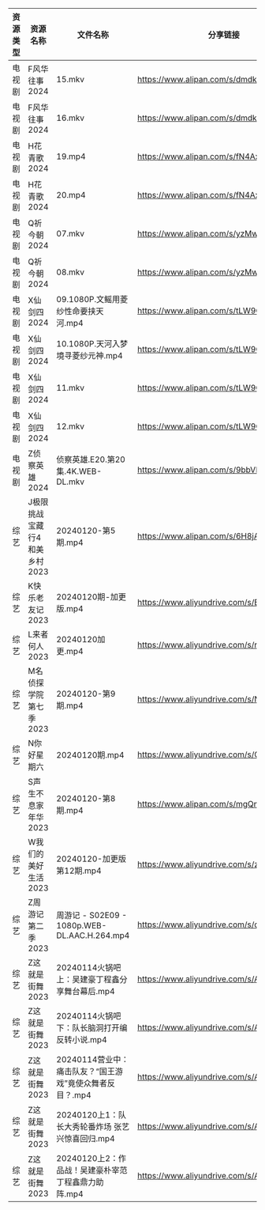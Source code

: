 | 资源类型 | 资源名称              | 文件名称                                      | 分享链接                                      | 更新时间                |
| ---- | ----------------- | ----------------------------------------- | ----------------------------------------- | ------------------- |
| 电视剧  | F风华往事2024         | 15.mkv                                    | https://www.alipan.com/s/dmdkYTtDwPZ      | 2024-01-21 00:05:11 |
| 电视剧  | F风华往事2024         | 16.mkv                                    | https://www.alipan.com/s/dmdkYTtDwPZ      | 2024-01-21 00:05:10 |
| 电视剧  | H花青歌2024          | 19.mp4                                    | https://www.alipan.com/s/fN4AxpAdDkx      | 2024-01-21 00:05:14 |
| 电视剧  | H花青歌2024          | 20.mp4                                    | https://www.alipan.com/s/fN4AxpAdDkx      | 2024-01-21 00:05:13 |
| 电视剧  | Q祈今朝2024          | 07.mkv                                    | https://www.alipan.com/s/yzMw8qZ1iup      | 2024-01-21 00:05:17 |
| 电视剧  | Q祈今朝2024          | 08.mkv                                    | https://www.alipan.com/s/yzMw8qZ1iup      | 2024-01-21 00:05:17 |
| 电视剧  | X仙剑四2024          | 09.1080P.文鳐用菱纱性命要挟天河.mp4                  | https://www.alipan.com/s/tLW9CxuudoU      | 2024-01-21 00:05:31 |
| 电视剧  | X仙剑四2024          | 10.1080P.天河入梦境寻菱纱元神.mp4                   | https://www.alipan.com/s/tLW9CxuudoU      | 2024-01-21 00:05:31 |
| 电视剧  | X仙剑四2024          | 11.mkv                                    | https://www.alipan.com/s/tLW9CxuudoU      | 2024-01-21 00:05:29 |
| 电视剧  | X仙剑四2024          | 12.mkv                                    | https://www.alipan.com/s/tLW9CxuudoU      | 2024-01-21 00:05:29 |
| 电视剧  | Z侦察英雄2024         | 侦察英雄.E20.第20集.4K.WEB-DL.mkv               | https://www.alipan.com/s/9bbVLR4auhS      | 2024-01-21 00:05:33 |
| 综艺   | J极限挑战宝藏行4和美乡村2023 | 20240120-第5期.mp4                          | https://www.alipan.com/s/6H8jA6rJHYC      | 2024-01-21 00:05:55 |
| 综艺   | K快乐老友记2023        | 20240120期-加更版.mp4                         | https://www.aliyundrive.com/s/BxVL5bRR35N | 2024-01-21 00:05:58 |
| 综艺   | L来者何人2023         | 20240120加更.mp4                            | https://www.aliyundrive.com/s/r23ozuJUsih | 2024-01-21 00:06:00 |
| 综艺   | M名侦探学院第七季2023     | 20240120-第9期.mp4                          | https://www.aliyundrive.com/s/NShJjwiMfYg | 2024-01-21 00:06:02 |
| 综艺   | N你好星期六            | 20240120期.mp4                             | https://www.aliyundrive.com/s/QGPr3eRo3pE | 2024-01-21 00:06:08 |
| 综艺   | S声生不息家年华2023      | 20240120-第8期.mp4                          | https://www.alipan.com/s/mgQnMdjHLGS      | 2024-01-21 00:06:17 |
| 综艺   | W我们的美好生活2023      | 20240120-加更版第12期.mp4                      | https://www.aliyundrive.com/s/zAXrGigJxgY | 2024-01-21 00:06:19 |
| 综艺   | Z周游记第二季2023       | 周游记 - S02E09 - 1080p.WEB-DL.AAC.H.264.mp4 | https://www.aliyundrive.com/s/dRBUKP5EkX4 | 2024-01-21 00:06:39 |
| 综艺   | Z这就是街舞2023        | 20240114火锅吧上：吴建豪丁程鑫分享舞台幕后.mp4             | https://www.aliyundrive.com/s/AnJxPe7Xdci | 2024-01-21 00:06:47 |
| 综艺   | Z这就是街舞2023        | 20240114火锅吧下：队长脑洞打开编反转小说.mp4              | https://www.aliyundrive.com/s/AnJxPe7Xdci | 2024-01-21 00:06:47 |
| 综艺   | Z这就是街舞2023        | 20240114营业中：痛击队友？“国王游戏”竟使众舞者反目？.mp4       | https://www.aliyundrive.com/s/AnJxPe7Xdci | 2024-01-21 00:06:46 |
| 综艺   | Z这就是街舞2023        | 20240120上1：队长大秀轮番炸场 张艺兴惊喜回归.mp4           | https://www.aliyundrive.com/s/AnJxPe7Xdci | 2024-01-21 00:06:46 |
| 综艺   | Z这就是街舞2023        | 20240120上2：作品战！吴建豪朴宰范丁程鑫鼎力助阵.mp4          | https://www.aliyundrive.com/s/AnJxPe7Xdci | 2024-01-21 00:06:46 |
